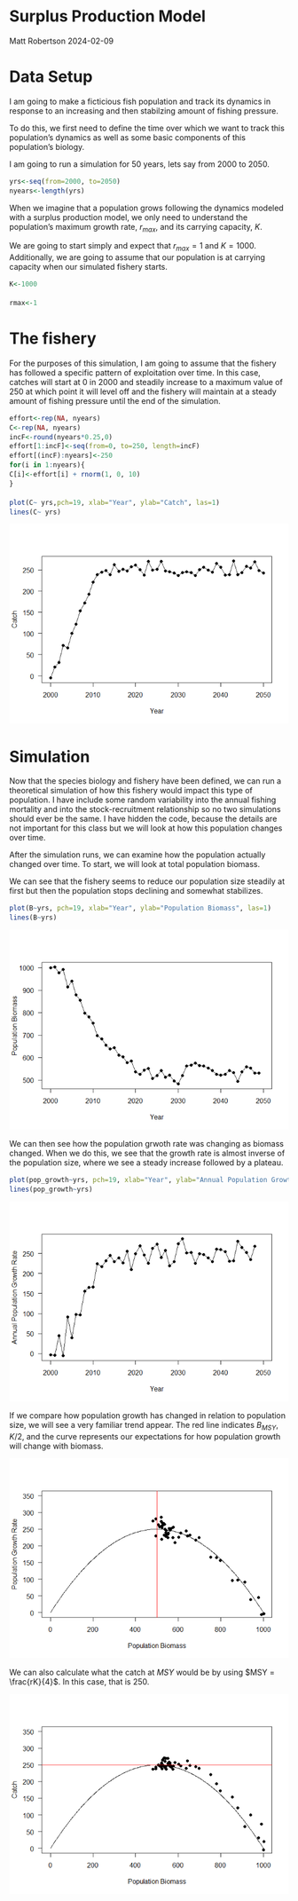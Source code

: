 Surplus Production Model
================
Matt Robertson
2024-02-09

# Data Setup

I am going to make a ficticious fish population and track its dynamics
in response to an increasing and then stabilzing amount of fishing
pressure.

To do this, we first need to define the time over which we want to track
this population’s dynamics as well as some basic components of this
population’s biology.

I am going to run a simulation for 50 years, lets say from 2000 to 2050.

``` r
yrs<-seq(from=2000, to=2050)
nyears<-length(yrs)
```

When we imagine that a population grows following the dynamics modeled
with a surplus production model, we only need to understand the
population’s maximum growth rate, $r_{max}$, and its carrying capacity,
$K$.

We are going to start simply and expect that $r_{max} = 1$ and
$K = 1000$. Additionally, we are going to assume that our population is
at carrying capacity when our simulated fishery starts.

``` r
K<-1000

rmax<-1
```

# The fishery

For the purposes of this simulation, I am going to assume that the
fishery has followed a specific pattern of exploitation over time. In
this case, catches will start at 0 in 2000 and steadily increase to a
maximum value of 250 at which point it will level off and the fishery
will maintain at a steady amount of fishing pressure until the end of
the simulation.

``` r
effort<-rep(NA, nyears)
C<-rep(NA, nyears)
incF<-round(nyears*0.25,0)
effort[1:incF]<-seq(from=0, to=250, length=incF)
effort[(incF):nyears]<-250
for(i in 1:nyears){
C[i]<-effort[i] + rnorm(1, 0, 10)
}

plot(C~ yrs,pch=19, xlab="Year", ylab="Catch", las=1)
lines(C~ yrs)
```

![](surplus_production_files/figure-gfm/fishing-1.png)<!-- -->

# Simulation

Now that the species biology and fishery have been defined, we can run a
theoretical simulation of how this fishery would impact this type of
population. I have include some random variability into the annual
fishing mortality and into the stock-recruitment relationship so no two
simulations should ever be the same. I have hidden the code, because the
details are not important for this class but we will look at how this
population changes over time.

After the simulation runs, we can examine how the population actually
changed over time. To start, we will look at total population biomass.

We can see that the fishery seems to reduce our population size steadily
at first but then the population stops declining and somewhat
stabilizes.

``` r
plot(B~yrs, pch=19, xlab="Year", ylab="Population Biomass", las=1)
lines(B~yrs)
```

![](surplus_production_files/figure-gfm/unnamed-chunk-1-1.png)<!-- -->

We can then see how the population grwoth rate was changing as biomass
changed. When we do this, we see that the growth rate is almost inverse
of the population size, where we see a steady increase followed by a
plateau.

``` r
plot(pop_growth~yrs, pch=19, xlab="Year", ylab="Annual Population Growth Rate", las=1)
lines(pop_growth~yrs)
```

![](surplus_production_files/figure-gfm/unnamed-chunk-2-1.png)<!-- -->

If we compare how population growth has changed in relation to
population size, we will see a very familiar trend appear. The red line
indicates $B_{MSY}$, $K/2$, and the curve represents our expectations
for how population growth will change with biomass.

![](surplus_production_files/figure-gfm/msy-1.png)<!-- -->

We can also calculate what the catch at $MSY$ would be by using
$MSY = \frac{rK}{4}$. In this case, that is 250.

![](surplus_production_files/figure-gfm/hmsy-1.png)<!-- -->

